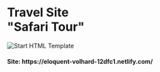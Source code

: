 <h1><strong>Travel Site</strong> <br>"Safari Tour"</h1>

<p>
	<img src="https://i.ibb.co/2yBCxzR/68747470733a2f2f692e6962622e636f2f6b6833543139772f5361666172692d436f7665722e706e67.png" alt="Start HTML Template">
</p>

<h4>Site: https://eloquent-volhard-12dfc1.netlify.com/</h4>

